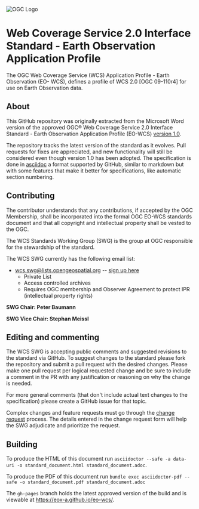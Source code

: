 ![OGC Logo](http://portal.opengeospatial.org/files/?artifact_id=11976&format=gif "OGC Logo")

# Web Coverage Service 2.0 Interface Standard - Earth Observation Application Profile

The OGC Web Coverage Service (WCS) Application Profile - Earth Observation (EO-
WCS), defines a profile of WCS 2.0 [OGC 09-110r4] for use on Earth Observation
data.

## About

This GitHub repository was originally extracted from the Microsoft Word version
of the approved OGC® Web Coverage Service 2.0 Interface Standard - Earth
Observation Application Profile (EO-WCS) [version
1.0](https://portal.opengeospatial.org/files/42722).

The repository tracks the latest version of the standard as it evolves. Pull
requests for fixes are appreciated, and new functionality will still be
considered even though version 1.0 has been adopted. The specification is done
in [asciidoc](http://www.methods.co.nz/asciidoc/) a format supported by GitHub,
similar to markdown but with some features that make it better for
specifications, like automatic section numbering.

## Contributing

The contributor understands that any contributions, if accepted by the OGC
Membership, shall be incorporated into the formal OGC EO-WCS standards document
and that all copyright and intellectual property shall be vested to the OGC.

The WCS Standards Working Group (SWG) is the group at OGC responsible for the
stewardship of the standard.

The WCS SWG currently has the following email list:
   - wcs.swg@lists.opengeospatial.org -- [sign up here](https://lists.opengeospatial.org/mailman/listinfo/wcs.swg)
      - Private List
      - Access controlled archives
      - Requires OGC membership and Observer Agreement to protect IPR (intellectual property rights)

**SWG Chair: Peter Baumann**

**SWG Vice Chair: Stephan Meissl**

## Editing and commenting

The WCS SWG is accepting public comments and suggested revisions to the standard
via GitHub. To suggest changes to the standard please fork the repository and
submit a pull request with the desired changes. Please make one pull request per
logical requested change and be sure to include a comment in the PR with any
justification or reasoning on why the change is needed.

For more general comments (that don't include actual text changes to the
specification) please create a GitHub issue for that topic.

Complex changes and feature requests must go through the [change
request](http://portal.opengeospatial.org/public_ogc/change_request.php)
process. The details entered in the change request form will help the SWG
adjudicate and prioritize the request.

## Building

To produce the HTML of this document run `asciidoctor --safe -a data-uri -o
standard_document.html standard_document.adoc`.

To produce the PDF of this document run `bundle exec asciidoctor-pdf --safe -o
standard_document.pdf standard_document.adoc`

The `gh-pages` branch holds the latest approved version of the build and is
viewable at https://eox-a.github.io/eo-wcs/.
